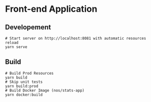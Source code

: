 # Front-end Application

## Developement

```shell
# Start server on http://localhost:8081 with automatic resources reload
yarn serve
```

## Build

```shell
# Build Prod Resources
yarn build
# Skip unit tests
yarn build:prod
# Build Docker Image (nos/stats-app)
yarn docker:build
```
